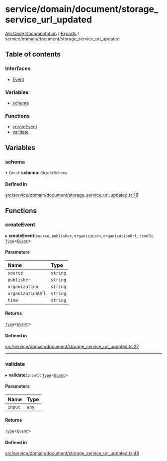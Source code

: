# service/domain/document/storage\_service\_url\_updated
 
[Api Code Documentation](../README.md) / [Exports](../modules.md) / service/domain/document/storage\_service\_url\_updated

## Table of contents

### Interfaces

- [Event](../interfaces/service_domain_document_storage_service_url_updated.Event.md)

### Variables

- [schema](service_domain_document_storage_service_url_updated.md#schema)

### Functions

- [createEvent](service_domain_document_storage_service_url_updated.md#createevent)
- [validate](service_domain_document_storage_service_url_updated.md#validate)

## Variables

### schema

• `Const` **schema**: `ObjectSchema`

#### Defined in

[src/service/domain/document/storage_service_url_updated.ts:18](https://github.com/openkfw/TruBudget/blob/f6ee764/api/src/service/domain/document/storage_service_url_updated.ts#L18)

## Functions

### createEvent

▸ **createEvent**(`source`, `publisher`, `organization`, `organizationUrl`, `time?`): [`Type`](result.md#type)<[`Event`](../interfaces/service_domain_document_storage_service_url_updated.Event.md)\>

#### Parameters

| Name | Type |
| :------ | :------ |
| `source` | `string` |
| `publisher` | `string` |
| `organization` | `string` |
| `organizationUrl` | `string` |
| `time` | `string` |

#### Returns

[`Type`](result.md#type)<[`Event`](../interfaces/service_domain_document_storage_service_url_updated.Event.md)\>

#### Defined in

[src/service/domain/document/storage_service_url_updated.ts:27](https://github.com/openkfw/TruBudget/blob/f6ee764/api/src/service/domain/document/storage_service_url_updated.ts#L27)

___

### validate

▸ **validate**(`input`): [`Type`](result.md#type)<[`Event`](../interfaces/service_domain_document_storage_service_url_updated.Event.md)\>

#### Parameters

| Name | Type |
| :------ | :------ |
| `input` | `any` |

#### Returns

[`Type`](result.md#type)<[`Event`](../interfaces/service_domain_document_storage_service_url_updated.Event.md)\>

#### Defined in

[src/service/domain/document/storage_service_url_updated.ts:49](https://github.com/openkfw/TruBudget/blob/f6ee764/api/src/service/domain/document/storage_service_url_updated.ts#L49)
